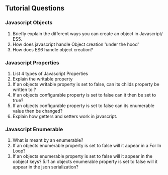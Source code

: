 ## Tutorial Questions

### Javascript Objects
1. Briefly explain the different ways you can create an object in Javascript/ ES5.
2. How does javascript handle Object creation 'under the hood'
3. How does ES6 handle object creation?

### Javascript Properties
1. List 4 types of Javascript Properties
2. Explain the writable property
3. If an objects writable property is set to false, can its childs property be written to ?
3. If an objects configurable property is set to false can it then be set to true?
4. If an objects configurable property is set to false can its enumerable value then be changed?
5. Explain how getters and setters work in javascript.


### Javascript Enumerable
1. What is meant by an enumerable?
2. If an objects enumerable property is set to false will it appear in a For In Loop?
3. If an objects enumerable property is set to false will it appear in the oobject keys?
5.If an objects enumerable property is set to false will it appear in the json serialization?

